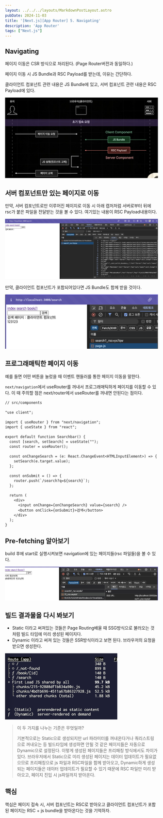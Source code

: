 ```yaml
---
layout: ../../../layouts/MarkdownPostLayout.astro
pubDate: 2024-11-03
title: '[Next.js][App Router] 5. Navigating'
description: 'App Router'
tags: ["Next.js"]
---
```


## Navigating

페이지 이동은 CSR 방식으로 처리된다. (Page Router버전과 동일하다.)

페이지 이동 시 JS Bundle과 RSC Payload를 받는데, 이유는 간단하다.

클라이언트 컴포넌트 관련 내용은 JS Bundle에 있고, 서버 컴포넌트 관련 내용은 RSC Payload에 있다.

![image-20241105155830459](../images/image-20241105155830459.png)



## 서버 컴포넌트만 있는 페이지로 이동

만약, 서버 컴포넌트로만 이루어진 페이지로 이동 시 아래 캡처처럼 서버로부터 뒤에 rsc가 붙은 파일을 전달받는 것을 볼 수 있다. 여기있는 내용이 RSC Payload내용이다. 

![image-20241105160808541](../images/image-20241105160808541.png)

만약, 클라이언트 컴포넌트가 포함되어있다면 JS Bundle도 함께 받을 것이다.

![image-20241105174920847](../images/image-20241105174920847.png)



## 프로그래매틱한 페이지 이동

예를 들면 어떤 버튼을 눌렀을 때 이벤트 핸들러를 통한 페이지 이동을 말한다.

`next/navigation`에서 useRouter를 꺼내서 프로그래매틱하게 페이지를 이동할 수 있다. 이 때 주의할 점은 next/router에서 useRouter를 꺼내면 안된다는 점이다.

```tsx
// src/components

"use client";

import { useRouter } from "next/navigation";
import { useState } from "react";

export default function Searchbar() {
  const [search, setSearch] = useState("");
  const router = useRouter();

  const onChangeSearch = (e: React.ChangeEvent<HTMLInputElement>) => {
    setSearch(e.target.value);
  };

  const onSubmit = () => {
    router.push(`/search?q=${search}`);
  };

  return (
    <div>
      <input onChange={onChangeSearch} value={search} />
      <button onClick={onSubmit}>검색</button>
    </div>
  );
}

```



## Pre-fetching 알아보기

build 후에 start로 실행시켜보면 navigation에 있는 페이지들(rsc 파일들)을 볼 수 있다.

![image-20241105221426899](../images/image-20241105221426899.png)



## 빌드 결과물을 다시 봐보기

- Static 이라고 써져있는 것들은 Page Routing배울 때 SSG방식으로 불러오는 것처럼 빌드 타임에 미리 생성된 페이지다.
- Dynamic 이라고 써져 있는 것들은 SSR방식이라고 보면 된다. 브라우저의 요청을 받으면 생성한다.

![image-20241105221929608](../images/image-20241105221929608.png)

> 이 두 가지를 나누는 기준은 무엇일까?  
>
> 기본적으로는 Static으로 생성되지만 url 파라미터를 꺼내온다거나 쿼리스트링으로 꺼내오는 등 빌드타임에 생성하면 안될 것 같은 페이지들은 자동으로 Dynamic으로 설정된다. 이렇게 생성된 페이지들은 프리패칭 방식에서도 차이가 있다. 브라우저에서 Static으로 미리 생성된 페이지는 데이터 업데이트가 필요없으므로 프리패칭으로 js 파일과 RSC파일을 함께 받아오고, Dynamic하게 생성되는 페이지들은 데이터 업데이트가 필요할 수 있기 때문에 RSC 파일만 미리 받아오고, 페이지 진입 시 js파일까지 받아온다.



## 핵심

핵심은 페이지 접속 시, 서버 컴포넌트는 RSC로 받아오고 클라이언트 컴포넌트가 포함된 페이지는 RSC + js bundle을 받아온다는 것을 기억하자.